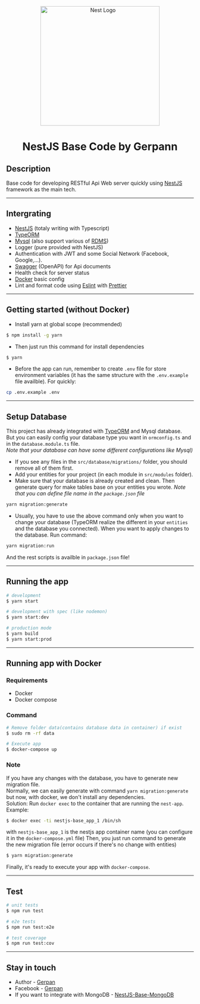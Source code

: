 <div align="center">
  <a href="http://nestjs.com/" target="blank"><img src="https://nestjs.com/img/logo_text.svg" width="320" alt="Nest Logo" /></a>
  <h1>NestJS Base Code by Gerpann</h1>
</div>


## Description
Base code for developing RESTful Api Web server quickly using [NestJS](https://nestjs.com/) framework as the main tech.

***

## Intergrating
* [NestJS](https://nestjs.com) (totaly writing with Typescript)
* [TypeORM](https://typeorm.io/)
* [Mysql](https://www.mysql.com/) (also support various of [RDMS](https://en.wikipedia.org/wiki/Relational_database))
* Logger (pure provided with NestJS)
* Authentication with JWT and some Social Network (Facebook, Google,...). 
* [Swagger](https://swagger.io/) (OpenAPI) for Api documents
* Health check for server status
* [Docker](https://www.docker.com/) basic config
* Lint and format code using [Eslint](https://eslint.org/) with [Prettier](https://prettier.io/)

***

## Getting started (without Docker)
* Install yarn at global scope (recommended)
```bash
$ npm install -g yarn
```
* Then just run this command for install dependencies
```bash
$ yarn
```
* Before the app can run, remember to create `.env` file for store environment variables (it has the same structure with the `.env.example` file availble).
For quickly:
```bash
cp .env.example .env
```

***

## Setup Database
This project has already integrated with [TypeORM](https://typeorm.io/) and Mysql database.<br/>
But you can easily config your database type you want in `ormconfig.ts` and in the `database.module.ts` file.<br/>
*Note that your database can have some different configurations like Mysql)*
* If you see any files in the `src/database/migrations/` folder, you should remove all of them first.
* Add your entities for your project (in each module in `src/modules` folder).
* Make sure that your database is already created and clean. Then generate query for make tables base on your entities you wrote. *Note that you can define file name in the `package.json` file*
```bash
yarn migration:generate
```
* Usually, you have to use the above command only when you want to change your database (TypeORM realize the different in your `entities` and the database you connected). When you want to apply changes to the database. Run command:
```bash
yarn migration:run
```
And the rest scripts is availble in `package.json` file! 

***

## Running the app

```bash
# development
$ yarn start

# development with spec (like nodemon)
$ yarn start:dev

# production mode
$ yarn build
$ yarn start:prod
```

***

## Running app with Docker

### Requirements
* Docker
* Docker compose

### Command
```bash
# Remove folder data(contains database data in container) if exist
$ sudo rm -rf data

# Execute app
$ docker-compose up
```

### Note
If you have any changes with the database, you have to generate new migration file.<br/>
Normally, we can easily generate with command ```yarn migration:generate``` but now, with docker, we don't install any dependencies.<br/>
Solution: Run ```docker exec``` to the container that are running the `nest-app`.<br/>
Example:
```bash
$ docker exec -ti nestjs-base_app_1 /bin/sh
```
with `nestjs-base_app_1` is the nestjs app container name (you can configure it in the `docker-compose.yml` file)
Then, you just run command to generate the new migration file (error occurs if there's no change with entities)
```bash
$ yarn migration:generate  
```
Finally, it's ready to execute your app with `docker-compose`.
***

## Test

```bash
# unit tests
$ npm run test

# e2e tests
$ npm run test:e2e

# test coverage
$ npm run test:cov
```

***

## Stay in touch

* Author - [Gerpan](https://github.com/gerpann)
* Facebook - [Gerpan](https://www.facebook.com/gerpan.4701)
* If you want to integrate with MongoDB - [NestJS-Base-MongoDB](https://github.com/gerpann/nestjs-base-mongodb)
